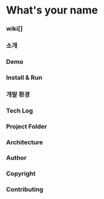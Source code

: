 # What's your name



### wiki[]

### 소개

### Demo

### Install & Run

### 개발 환경

### Tech Log

### Project Folder

### Architecture

### Author

### Copyright

### Contributing